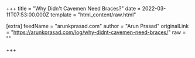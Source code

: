 
+++
title = "Why Didn't Cavemen Need Braces?"
date = 2022-03-11T07:53:00.000Z
template = "html_content/raw.html"

[extra]
feedName = "arunkprasad.com"
author = "Arun Prasad"
originalLink = "https://arunkprasad.com/log/why-didnt-cavemen-need-braces/"
raw = ""

+++

